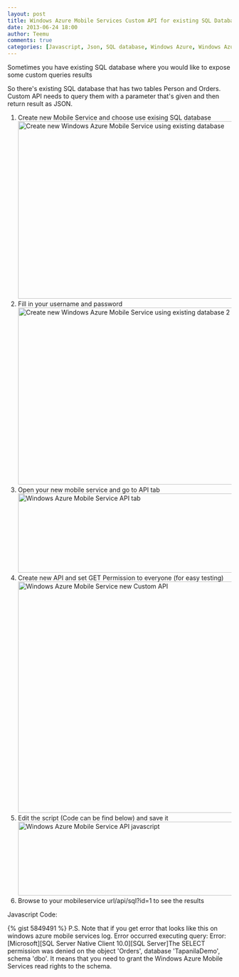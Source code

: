 ```yaml
---
layout: post
title: Windows Azure Mobile Services Custom API for existing SQL Database
date: 2013-06-24 18:00
author: Teemu
comments: true
categories: [Javascript, Json, SQL database, Windows Azure, Windows Azure, Windows Azure Mobile Services]
---
```

Sometimes you have existing SQL database where you would like to expose some custom queries results
<!--more-->

So there's existing SQL database that has two tables Person and Orders. Custom API needs to query them with a parameter that's given and then return result as JSON.
<ol>
	<li>Create new Mobile Service and choose use exising SQL database
<a href="https://res.cloudinary.com/tapanila-net/image/upload/v1388360468/Create-new-Windows-Azure-Mobile-Service-using-existing-database_nkypll.png"><img class="alignnone size-full wp-image-3761" alt="Create new Windows Azure Mobile Service using existing database" src="https://res.cloudinary.com/tapanila-net/image/upload/c_scale,q_100,w_600/v1388360468/Create-new-Windows-Azure-Mobile-Service-using-existing-database_nkypll.png" width="600" height="399" /></a></li>
	<li>Fill in your username and password
<a href="https://res.cloudinary.com/tapanila-net/image/upload/v1388360469/Create-new-Windows-Azure-Mobile-Service-using-existing-database-2_qsub1b.png"><img class="alignnone size-full wp-image-3751" alt="Create new Windows Azure Mobile Service using existing database 2" src="https://res.cloudinary.com/tapanila-net/image/upload/c_scale,q_100,w_600/v1388360469/Create-new-Windows-Azure-Mobile-Service-using-existing-database-2_qsub1b.png" width="600" height="398" /></a></li>
	<li>Open your new mobile service and go to API tab
<a href="https://res.cloudinary.com/tapanila-net/image/upload/v1388360471/Windows-Azure-Mobile-Service-API-tab_mfd1sp.png"><img class="alignnone  wp-image-3741" alt="Windows Azure Mobile Service API tab" src="https://res.cloudinary.com/tapanila-net/image/upload/c_scale,q_100,w_600/v1388360471/Windows-Azure-Mobile-Service-API-tab_mfd1sp.png" width="600" height="178" /></a></li>
	<li>Create new API and set GET Permission to everyone (for easy testing)
<a href="https://res.cloudinary.com/tapanila-net/image/upload/v1388360472/Windows-Azure-Mobile-Service-new-Custom-API_sk1uao.png"><img class="alignnone size-full wp-image-3731" alt="Windows Azure Mobile Service new Custom API" src="https://res.cloudinary.com/tapanila-net/image/upload/c_scale,q_100,w_600/v1388360472/Windows-Azure-Mobile-Service-new-Custom-API_sk1uao.png" width="600" height="520" /></a></li>
	<li>Edit the script (Code can be find below) and save it
<a href="https://res.cloudinary.com/tapanila-net/image/upload/v1388360474/Windows-Azure-Mobile-Service-API-javascript_cv8nle.png"><img class="alignnone  wp-image-3721" alt="Windows Azure Mobile Service API javascript" src="https://res.cloudinary.com/tapanila-net/image/upload/c_scale,q_100,w_600/v1388360474/Windows-Azure-Mobile-Service-API-javascript_cv8nle.png" width="600" height="166" /></a></li>
	<li>Browse to your mobileservice url/api/sql?id=1 to see the results</li>
</ol>
Javascript Code:

{% gist 5849491 %}
P.S. Note that if you get error that looks like this on windows azure mobile services log. Error occurred executing query: Error: [Microsoft][SQL Server Native Client 10.0][SQL Server]The SELECT permission was denied on the object 'Orders', database 'TapanilaDemo', schema 'dbo'. It means that you need to grant the Windows Azure Mobile Services read rights to the schema.
